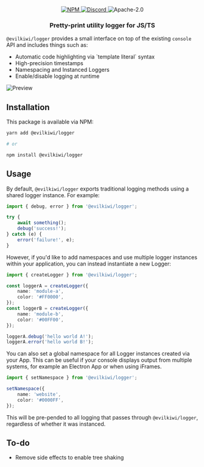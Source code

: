 <div align="center">
    <a href="https://www.npmjs.com/package/@evilkiwi/logger" target="_blank">
        <img src="https://img.shields.io/npm/v/@evilkiwi/logger?style=flat-square" alt="NPM" />
    </a>
    <a href="https://discord.gg/XMrHXtN" target="_blank">
        <img src="https://img.shields.io/discord/123906549860139008?color=7289DA&label=discord&logo=discord&logoColor=FFFFFF&style=flat-square" alt="Discord" />
    </a>
    <img src="https://img.shields.io/npm/l/@evilkiwi/logger?style=flat-square" alt="Apache-2.0" />
    <h3>Pretty-print utility logger for JS/TS</h3>
</div>

`@evilkiwi/logger` provides a small interface on top of the existing `console` API and includes things such as:

- Automatic code highlighting via \`template literal\` syntax
- High-precision timestamps
- Namespacing and Instanced Loggers
- Enable/disable logging at runtime

![Preview](https://cdn.tnotifier.app/open-source/logger.png)

## Installation

This package is available via NPM:

```bash
yarn add @evilkiwi/logger

# or

npm install @evilkiwi/logger
```

## Usage

By default, `@evilkiwi/logger` exports traditional logging methods using a shared logger instance. For example:

```typescript
import { debug, error } from '@evilkiwi/logger';

try {
    await something();
    debug('success!');
} catch (e) {
    error('failure!', e);
}
```

However, if you'd like to add namespaces and use multiple logger instances within your application, you can instead instantiate a new Logger:

```typescript
import { createLogger } from '@evilkiwi/logger';

const loggerA = createLogger({
    name: 'module-a',
    color: '#FF0000',
});
const loggerB = createLogger({
    name: 'module-b',
    color: '#00FF00',
});

loggerA.debug('hello world A!');
loggerA.error('hello world B!');
```

You can also set a global namespace for all Logger instances created via your App. This can be useful if your console displays output from multiple systems, for example an Electron App or when using iFrames.

```typescript
import { setNamespace } from '@evilkiwi/logger';

setNamespace({
    name: 'website',
    color: '#0000FF',
});
```

This will be pre-pended to all logging that passes through `@evilkiwi/logger`, regardless of whether it was instanced.

## To-do

- Remove side effects to enable tree shaking
